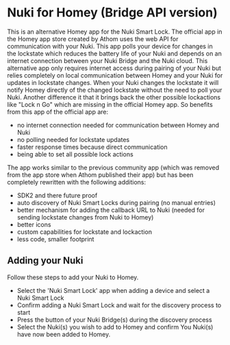# Nuki for Homey (Bridge API version)
This is an alternative Homey app for the Nuki Smart Lock. The official app in the Homey app store created by Athom uses the web API for communication with your Nuki. This app polls your device for changes in the lockstate which reduces the battery life of your Nuki and depends on an internet connection between your Nuki Bridge and the Nuki cloud. This alternative app only requires internet access during pairing of your Nuki but relies completely on local communication between Homey and your Nuki for updates in lockstate changes. When your Nuki changes the lockstate it will notify Homey directly of the changed lockstate without the need to poll your Nuki. Another difference it that it brings back the other possible lockactions like "Lock n Go" which are missing in the official Homey app. So benefits from this app of the official app are:
* no internet connection needed for communication between Homey and Nuki
* no polling needed for lockstate updates
* faster response times because direct communication
* being able to set all possible lock actions

The app works similar to the previous community app (which was removed from the app store when Athom published their app) but has been completely rewritten with the following additions:
- SDK2 and there future proof
- auto discovery of Nuki Smart Locks during pairing (no manual entries)
- better mechanism for adding the callback URL to Nuki (needed for sending lockstate changes from Nuki to Homey)
- better icons
- custom capabilities for lockstate and lockaction
- less code, smaller footprint

## Adding your Nuki
Follow these steps to add your Nuki to Homey.
* Select the 'Nuki Smart Lock' app when adding a device and select a Nuki Smart Lock
* Confirm adding a Nuki Smart Lock and wait for the discovery process to start
* Press the button of your Nuki Bridge(s) during the discovery process
* Select the Nuki(s) you wish to add to Homey and confirm
You Nuki(s) have now been added to Homey.
